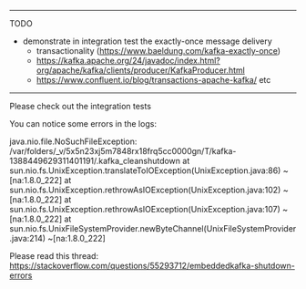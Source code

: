 ------------------
TODO
- demonstrate in integration test the exactly-once message delivery 
    * transactionality (https://www.baeldung.com/kafka-exactly-once)
    * https://kafka.apache.org/24/javadoc/index.html?org/apache/kafka/clients/producer/KafkaProducer.html
    * https://www.confluent.io/blog/transactions-apache-kafka/
    etc

------------------

Please check out the integration tests

You can notice some errors in the logs: 

java.nio.file.NoSuchFileException: /var/folders/_v/5x5n23xj5m7848rx18frq5cc0000gn/T/kafka-1388449629311401191/.kafka_cleanshutdown
         at sun.nio.fs.UnixException.translateToIOException(UnixException.java:86) ~[na:1.8.0_222]
         at sun.nio.fs.UnixException.rethrowAsIOException(UnixException.java:102) ~[na:1.8.0_222]
         at sun.nio.fs.UnixException.rethrowAsIOException(UnixException.java:107) ~[na:1.8.0_222]
         at sun.nio.fs.UnixFileSystemProvider.newByteChannel(UnixFileSystemProvider.java:214) ~[na:1.8.0_222]




Please read this thread: 
https://stackoverflow.com/questions/55293712/embeddedkafka-shutdown-errors
